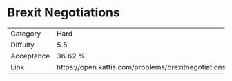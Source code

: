 # Brexit Negotiations

<table>
    <tr>
        <td>Category</td>
        <td>Hard</td>
    </tr>
    <tr>
        <td>Diffulty</td>
        <td>5.5</td>
    </tr>
    <tr>
        <td>Acceptance</td>
        <td>36.62 %</td>
    </tr>
    <tr>
        <td>Link</td>
        <td>https://open.kattis.com/problems/brexitnegotiations</td>
    </tr>
</table>